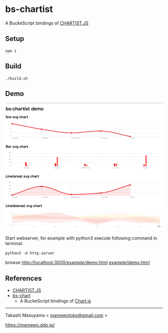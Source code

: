 bs-chartist
======================

A BuckeScript bindings of [CHARTIST.JS](https://gionkunz.github.io/chartist-js/)


Setup
-------

```
npm i
```

Build
-------

```
./build.sh
```

Demo
-----

[![demo](./image/bs-chartist-demo.png)](https://mamewotoko.github.io/bs-chartist/)

Start webserver, for example with python3 execute following command in terminal.

```
python3 -m http.server
```

browse <http://localhost:3000/example/demo.html> [example/demo.html](example/demo.html)

References
-----------------
* [CHARTIST.JS](https://gionkunz.github.io/chartist-js/)
* [bs-chart](https://github.com/mamewotoko/bs-chart)
  * A BuckeScript bindings of [Chart.js](https://www.chartjs.org/)

-------
Takashi Masuyama < mamewotoko@gmail.com >

https://mamewo.ddo.jp/
